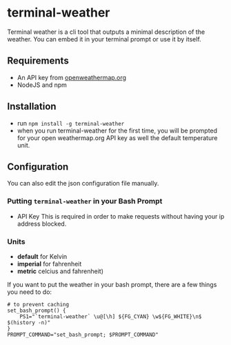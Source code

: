 # terminal-weather

Terminal weather is a cli tool that outputs a minimal description of the weather. You can embed it in your terminal prompt or use it by itself.

## Requirements

+ An API key from [openweathermap.org](http://openweathermap.org)
+ NodeJS and npm

## Installation

+ run `npm install -g terminal-weather`
+ when you run terminal-weather for the first time, you will be prompted for your open weathermap.org API key as well the default temperature unit.

## Configuration 

You can also edit the json configuration file manually.

### Putting `terminal-weather` in your Bash Prompt

+ API Key
This is required in order to make requests without having your ip address blocked. 

### Units 

+ **default** for Kelvin
+ **imperial** for fahrenheit
+ **metric** celcius and fahrenheit)

If you want to put the weather in your bash prompt, there are a few things you need to do:
    
    # to prevent caching
    set_bash_prompt() {
        PS1="`terminal-weather` \u@[\h] ${FG_CYAN} \w${FG_WHITE}\n$ $(history -n)"
    }
    PROMPT_COMMAND="set_bash_prompt; $PROMPT_COMMAND"




